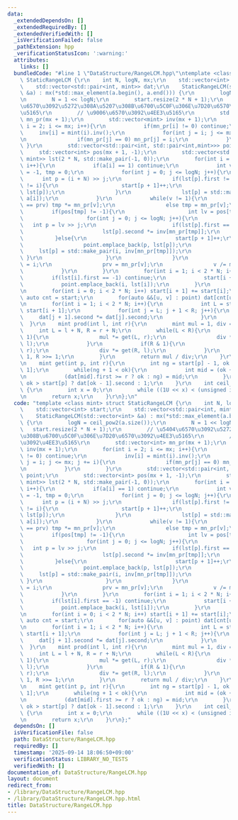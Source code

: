 ```yaml
---
data:
  _extendedDependsOn: []
  _extendedRequiredBy: []
  _extendedVerifiedWith: []
  _isVerificationFailed: false
  _pathExtension: hpp
  _verificationStatusIcon: ':warning:'
  attributes:
    links: []
  bundledCode: "#line 1 \"DataStructure/RangeLCM.hpp\"\ntemplate <class mint> struct\
    \ StaticRangeLCM {\r\n    int N, logN, mx;\r\n    std::vector<int> start;\r\n\
    \    std::vector<std::pair<int, mint>> dat;\r\n    StaticRangeLCM(std::vector<int>\
    \ &a) : mx(*std::max_element(a.begin(), a.end())) {\r\n        logN = ceil_pow2(a.size());\r\
    \n        N = 1 << logN;\r\n        start.resize(2 * N + 1);\r\n        // \u5404\
    \u6570\u3092\u5272\u308A\u5207\u308B\u6700\u5C0F\u306E\u7D20\u6570\u3092\u4EE3\
    \u5165\r\n        // \u9006\u6570\u3092\u4EE3\u5165\r\n        std::vector<int>\
    \ mn_pr(mx + 1);\r\n        std::vector<mint> inv(mx + 1);\r\n        for(int\
    \ i = 2; i <= mx; i++){\r\n            if(mn_pr[i] != 0) continue;\r\n       \
    \     inv[i] = mint(i).inv();\r\n            for(int j = i; j <= mx; j += i){\r\
    \n                if(mn_pr[j] == 0) mn_pr[j] = i;\r\n            }\r\n       \
    \ }\r\n        std::vector<std::pair<int, std::pair<int,mint>>> point;\r\n   \
    \     std::vector<int> pos(mx + 1, -1);\r\n        std::vector<std::pair<int,\
    \ mint>> lst(2 * N, std::make_pair(-1, 0));\r\n        for(int i = 0; i < (int)(a.size());\
    \ i++){\r\n            if(a[i] == 1) continue;\r\n            int v = a[i], prv\
    \ = -1, tmp = 0;\r\n            for(int j = 0; j <= logN; j++){\r\n          \
    \      int p = (i + N) >> j;\r\n                if(lst[p].first != -1 && lst[p].first\
    \ != i){\r\n                    start[p + 1]++;\r\n                    point.emplace_back(p,\
    \ lst[p]);\r\n                }\r\n                lst[p] = std::make_pair(i,\
    \ a[i]);\r\n            }\r\n            while(v != 1){\r\n                if(mn_pr[v]\
    \ == prv) tmp *= mn_pr[v];\r\n                else tmp = mn_pr[v];\r\n       \
    \         if(pos[tmp] != -1){\r\n                    int lv = pos[tmp] + N;\r\n\
    \                    for(int j = 0; j <= logN; j++){\r\n                     \
    \   int p = lv >> j;\r\n                        if(lst[p].first == i){\r\n   \
    \                         lst[p].second *= inv[mn_pr[tmp]];\r\n              \
    \          }else{\r\n                            start[p + 1]++;\r\n         \
    \                   point.emplace_back(p, lst[p]);\r\n                       \
    \     lst[p] = std::make_pair(i, inv[mn_pr[tmp]]);\r\n                       \
    \ }\r\n                    }\r\n                }\r\n                pos[tmp]\
    \ = i;\r\n                prv = mn_pr[v];\r\n                v /= mn_pr[v];\r\n\
    \            }\r\n        }\r\n        for(int i = 1; i < 2 * N; i++){\r\n   \
    \         if(lst[i].first == -1) continue;\r\n            start[i + 1]++;\r\n\
    \            point.emplace_back(i, lst[i]);\r\n        }\r\n        dat.resize(point.size());\r\
    \n        for(int i = 0; i < 2 * N; i++) start[i + 1] += start[i];\r\n       \
    \ auto cnt = start;\r\n        for(auto &&[u, v] : point) dat[cnt[u]++] = v;\r\
    \n        for(int i = 1; i < 2 * N; i++){\r\n            int L = start[i], R =\
    \ start[i + 1];\r\n            for(int j = L; j + 1 < R; j++){\r\n           \
    \     dat[j + 1].second *= dat[j].second;\r\n            }\r\n        }\r\n  \
    \  }\r\n    mint prod(int l, int r){\r\n        mint mul = 1, div = 1;\r\n   \
    \     int L = l + N, R = r + N;\r\n        while(L < R){\r\n            if(L &\
    \ 1){\r\n                mul *= get(L, r);\r\n                div *= get(L++,\
    \ l);\r\n            }\r\n            if(R & 1){\r\n                mul *= get(--R,\
    \ r);\r\n                div *= get(R, l);\r\n            }\r\n            L >>=\
    \ 1, R >>= 1;\r\n        }\r\n        return mul / div;\r\n    }\r\n    private:\r\
    \n    mint get(int p, int r){\r\n        int ng = start[p] - 1, ok = start[p +\
    \ 1];\r\n        while(ng + 1 < ok){\r\n            int mid = (ok + ng) / 2;\r\
    \n            (dat[mid].first >= r ? ok : ng) = mid;\r\n        }\r\n        return\
    \ ok > start[p] ? dat[ok - 1].second : 1;\r\n    }\r\n    int ceil_pow2(int n)\
    \ {\r\n        int x = 0;\r\n        while ((1U << x) < (unsigned int)(n)) x++;\r\
    \n        return x;\r\n    }\r\n};\n"
  code: "template <class mint> struct StaticRangeLCM {\r\n    int N, logN, mx;\r\n\
    \    std::vector<int> start;\r\n    std::vector<std::pair<int, mint>> dat;\r\n\
    \    StaticRangeLCM(std::vector<int> &a) : mx(*std::max_element(a.begin(), a.end()))\
    \ {\r\n        logN = ceil_pow2(a.size());\r\n        N = 1 << logN;\r\n     \
    \   start.resize(2 * N + 1);\r\n        // \u5404\u6570\u3092\u5272\u308A\u5207\
    \u308B\u6700\u5C0F\u306E\u7D20\u6570\u3092\u4EE3\u5165\r\n        // \u9006\u6570\
    \u3092\u4EE3\u5165\r\n        std::vector<int> mn_pr(mx + 1);\r\n        std::vector<mint>\
    \ inv(mx + 1);\r\n        for(int i = 2; i <= mx; i++){\r\n            if(mn_pr[i]\
    \ != 0) continue;\r\n            inv[i] = mint(i).inv();\r\n            for(int\
    \ j = i; j <= mx; j += i){\r\n                if(mn_pr[j] == 0) mn_pr[j] = i;\r\
    \n            }\r\n        }\r\n        std::vector<std::pair<int, std::pair<int,mint>>>\
    \ point;\r\n        std::vector<int> pos(mx + 1, -1);\r\n        std::vector<std::pair<int,\
    \ mint>> lst(2 * N, std::make_pair(-1, 0));\r\n        for(int i = 0; i < (int)(a.size());\
    \ i++){\r\n            if(a[i] == 1) continue;\r\n            int v = a[i], prv\
    \ = -1, tmp = 0;\r\n            for(int j = 0; j <= logN; j++){\r\n          \
    \      int p = (i + N) >> j;\r\n                if(lst[p].first != -1 && lst[p].first\
    \ != i){\r\n                    start[p + 1]++;\r\n                    point.emplace_back(p,\
    \ lst[p]);\r\n                }\r\n                lst[p] = std::make_pair(i,\
    \ a[i]);\r\n            }\r\n            while(v != 1){\r\n                if(mn_pr[v]\
    \ == prv) tmp *= mn_pr[v];\r\n                else tmp = mn_pr[v];\r\n       \
    \         if(pos[tmp] != -1){\r\n                    int lv = pos[tmp] + N;\r\n\
    \                    for(int j = 0; j <= logN; j++){\r\n                     \
    \   int p = lv >> j;\r\n                        if(lst[p].first == i){\r\n   \
    \                         lst[p].second *= inv[mn_pr[tmp]];\r\n              \
    \          }else{\r\n                            start[p + 1]++;\r\n         \
    \                   point.emplace_back(p, lst[p]);\r\n                       \
    \     lst[p] = std::make_pair(i, inv[mn_pr[tmp]]);\r\n                       \
    \ }\r\n                    }\r\n                }\r\n                pos[tmp]\
    \ = i;\r\n                prv = mn_pr[v];\r\n                v /= mn_pr[v];\r\n\
    \            }\r\n        }\r\n        for(int i = 1; i < 2 * N; i++){\r\n   \
    \         if(lst[i].first == -1) continue;\r\n            start[i + 1]++;\r\n\
    \            point.emplace_back(i, lst[i]);\r\n        }\r\n        dat.resize(point.size());\r\
    \n        for(int i = 0; i < 2 * N; i++) start[i + 1] += start[i];\r\n       \
    \ auto cnt = start;\r\n        for(auto &&[u, v] : point) dat[cnt[u]++] = v;\r\
    \n        for(int i = 1; i < 2 * N; i++){\r\n            int L = start[i], R =\
    \ start[i + 1];\r\n            for(int j = L; j + 1 < R; j++){\r\n           \
    \     dat[j + 1].second *= dat[j].second;\r\n            }\r\n        }\r\n  \
    \  }\r\n    mint prod(int l, int r){\r\n        mint mul = 1, div = 1;\r\n   \
    \     int L = l + N, R = r + N;\r\n        while(L < R){\r\n            if(L &\
    \ 1){\r\n                mul *= get(L, r);\r\n                div *= get(L++,\
    \ l);\r\n            }\r\n            if(R & 1){\r\n                mul *= get(--R,\
    \ r);\r\n                div *= get(R, l);\r\n            }\r\n            L >>=\
    \ 1, R >>= 1;\r\n        }\r\n        return mul / div;\r\n    }\r\n    private:\r\
    \n    mint get(int p, int r){\r\n        int ng = start[p] - 1, ok = start[p +\
    \ 1];\r\n        while(ng + 1 < ok){\r\n            int mid = (ok + ng) / 2;\r\
    \n            (dat[mid].first >= r ? ok : ng) = mid;\r\n        }\r\n        return\
    \ ok > start[p] ? dat[ok - 1].second : 1;\r\n    }\r\n    int ceil_pow2(int n)\
    \ {\r\n        int x = 0;\r\n        while ((1U << x) < (unsigned int)(n)) x++;\r\
    \n        return x;\r\n    }\r\n};"
  dependsOn: []
  isVerificationFile: false
  path: DataStructure/RangeLCM.hpp
  requiredBy: []
  timestamp: '2025-09-14 18:06:50+09:00'
  verificationStatus: LIBRARY_NO_TESTS
  verifiedWith: []
documentation_of: DataStructure/RangeLCM.hpp
layout: document
redirect_from:
- /library/DataStructure/RangeLCM.hpp
- /library/DataStructure/RangeLCM.hpp.html
title: DataStructure/RangeLCM.hpp
---
```

